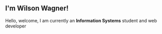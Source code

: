 ## I'm Wilson Wagner!
Hello, welcome, I am currently an **Information Systems** student and web developer
